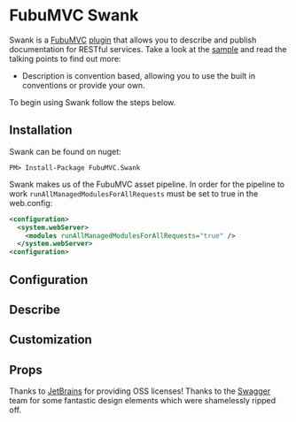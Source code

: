 FubuMVC Swank
=============

Swank is a [FubuMVC](http://mvc.fubu-project.org/) [plugin](http://bottles.fubu-project.org/what-is-bottles/) that allows you to describe and publish documentation for RESTful services. Take a look at the [sample](http://www.mikeobrien.net/FubuMVC.Swank) and read the talking points to find out more:

- Description is convention based, allowing you to use the built in conventions or provide your own.  

To begin using Swank follow the steps below.

Installation
------------

Swank can be found on nuget:

    PM> Install-Package FubuMVC.Swank

Swank makes us of the FubuMVC asset pipeline. In order for the pipeline to work `runAllManagedModulesForAllRequests` must be set to true in the web.config:

```xml
<configuration>
  <system.webServer>
    <modules runAllManagedModulesForAllRequests="true" />
  </system.webServer>
<configuration>  
```

Configuration
------------

Describe
------------

Customization
------------

Props
------------

Thanks to [JetBrains](http://www.jetbrains.com/) for providing OSS licenses! Thanks to the [Swagger](http://swagger.wordnik.com/) team for some fantastic design elements which were shamelessly ripped off.
